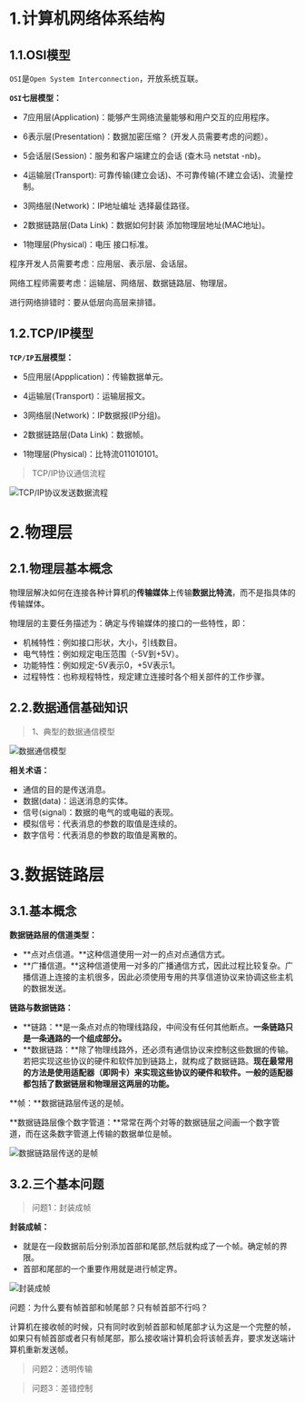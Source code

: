 # 1.计算机网络体系结构

## 1.1.OSI模型

`OSI`是`Open System Interconnection`，开放系统互联。

**`OSI`七层模型：**

- 7应用层(Application)：能够产生网络流量能够和用户交互的应用程序。

- 6表示层(Presentation)：数据加密压缩？ (开发人员需要考虑的问题）。

- 5会话层(Session)：服务和客户端建立的会话 (查木马 netstat -nb)。

- 4运输层(Transport): 可靠传输(建立会话)、不可靠传输(不建立会话)、流量控制。

- 3网络层(Network)：IP地址编址 选择最佳路径。

- 2数据链路层(Data Link)：数据如何封装 添加物理层地址(MAC地址)。

- 1物理层(Physical)：电压 接口标准。

程序开发人员需要考虑：应用层、表示层、会话层。

网络工程师需要考虑：运输层、网络层、数据链路层、物理层。



进行网络排错时：要从低层向高层来排错。



## 1.2.TCP/IP模型

**`TCP/IP`五层模型：**

- 5应用层(Appplication)：传输数据单元。

- 4运输层(Transport)：运输层报文。

- 3网络层(Network)：IP数据报(IP分组)。

- 2数据链路层(Data Link)：数据帧。

- 1物理层(Physical)：比特流011010101。

  

> TCP/IP协议通信流程

![TCP/IP协议发送数据流程](https://img-blog.csdnimg.cn/20200807223010316.png?x-oss-process=image/watermark,type_ZmFuZ3poZW5naGVpdGk,shadow_10,text_aHR0cHM6Ly9ibG9nLmNzZG4ubmV0L1JyaW5nb18=,size_16,color_FFFFFF,t_70)

# 2.物理层

## 2.1.物理层基本概念

物理层解决如何在连接各种计算机的**传输媒体**上传输**数据比特流**，而不是指具体的传输媒体。

物理层的主要任务描述为：确定与传输媒体的接口的一些特性，即：

- 机械特性：例如接口形状，大小，引线数目。
- 电气特性：例如规定电压范围（-5V到+5V）。
- 功能特性：例如规定-5V表示0，+5V表示1。
- 过程特性：也称规程特性，规定建立连接时各个相关部件的工作步骤。

## 2.2.数据通信基础知识

> 1、典型的数据通信模型

![数据通信模型](https://img-blog.csdnimg.cn/20200807224108424.png?x-oss-process=image/watermark,type_ZmFuZ3poZW5naGVpdGk,shadow_10,text_aHR0cHM6Ly9ibG9nLmNzZG4ubmV0L1JyaW5nb18=,size_16,color_FFFFFF,t_70)

**相关术语：**

- 通信的目的是传送消息。
- 数据(data)：运送消息的实体。
- 信号(signal)：数据的电气的或电磁的表现。
- 模拟信号：代表消息的参数的取值是连续的。
- 数字信号：代表消息的参数的取值是离散的。

# 3.数据链路层

## 3.1.基本概念

**数据链路层的信道类型：**

- **点对点信道。**这种信道使用一对一的点对点通信方式。
- **广播信道。**这种信道使用一对多的广播通信方式，因此过程比较复杂。广播信道上连接的主机很多，因此必须使用专用的共享信道协议来协调这些主机的数据发送。

**链路与数据链路：**

- **链路：**是一条点对点的物理线路段，中间没有任何其他断点。**一条链路只是一条通路的一个组成部分。**
- **数据链路：**除了物理线路外，还必须有通信协议来控制这些数据的传输。若把实现这些协议的硬件和软件加到链路上，就构成了数据链路。**现在最常用的方法是使用适配器（即网卡）来实现这些协议的硬件和软件。一般的适配器都包括了数据链层和物理层这两层的功能。**



**帧：**数据链路层传送的是帧。

**数据链路层像个数字管道：**常常在两个対等的数据链层之间画一个数字管道，而在这条数字管道上传输的数据单位是帧。

![数据链路层传送的是帧](https://img-blog.csdnimg.cn/20200808230959258.png?x-oss-process=image/watermark,type_ZmFuZ3poZW5naGVpdGk,shadow_10,text_aHR0cHM6Ly9ibG9nLmNzZG4ubmV0L1JyaW5nb18=,size_16,color_FFFFFF,t_70)

## 3.2.三个基本问题

> 问题1：封装成帧

**封装成帧：**

- 就是在一段数据前后分别添加首部和尾部,然后就构成了一个帧。确定帧的界限。
- 首部和尾部的一个重要作用就是进行帧定界。

![封装成帧](https://img-blog.csdnimg.cn/20200808234517776.png?x-oss-process=image/watermark,type_ZmFuZ3poZW5naGVpdGk,shadow_10,text_aHR0cHM6Ly9ibG9nLmNzZG4ubmV0L1JyaW5nb18=,size_16,color_FFFFFF,t_70)



问题：为什么要有帧首部和帧尾部？只有帧首部不行吗？

计算机在接收帧的时候，只有同时收到帧首部和帧尾部才认为这是一个完整的帧，如果只有帧首部或者只有帧尾部，那么接收端计算机会将该帧丢弃，要求发送端计算机重新发送帧。



> 问题2：透明传输





> 问题3：差错控制
